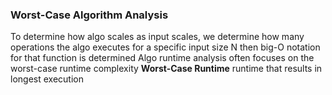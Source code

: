 ### Worst-Case Algorithm Analysis 
To determine how algo scales as input scales, we determine how many operations the algo executes for a specific input size N 
then big-O notation for that function is determined 
Algo runtime analysis often focuses on the worst-case runtime complexity 
**Worst-Case Runtime**
	runtime that results in longest execution 
